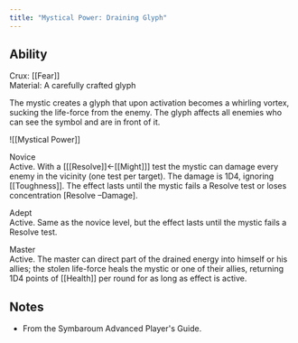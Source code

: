 ```yaml
---
title: "Mystical Power: Draining Glyph"
---
```

## Ability
Crux: [[Fear]]<br>Material: A carefully crafted glyph

The mystic creates a glyph that upon activation becomes a whirling vortex, sucking the life-force from the enemy. The glyph affects all enemies who can see the symbol and are in front of it.

![[Mystical Power]]

Novice<br>Active. With a \[[[Resolve]]←[[Might]]\] test the mystic can damage every enemy in the vicinity (one test per target). The damage is 1D4, ignoring [[Toughness]]. The effect lasts until the mystic fails a Resolve test or loses concentration \[Resolve –Damage\].

Adept<br>Active. Same as the novice level, but the effect lasts until the mystic fails a Resolve test.

Master<br>Active. The master can direct part of the drained energy into himself or his allies; the stolen life-force heals the mystic or one of their allies, returning 1D4 points of [[Health]] per round for as long as effect is active.
## Notes
* From the Symbaroum Advanced Player's Guide.